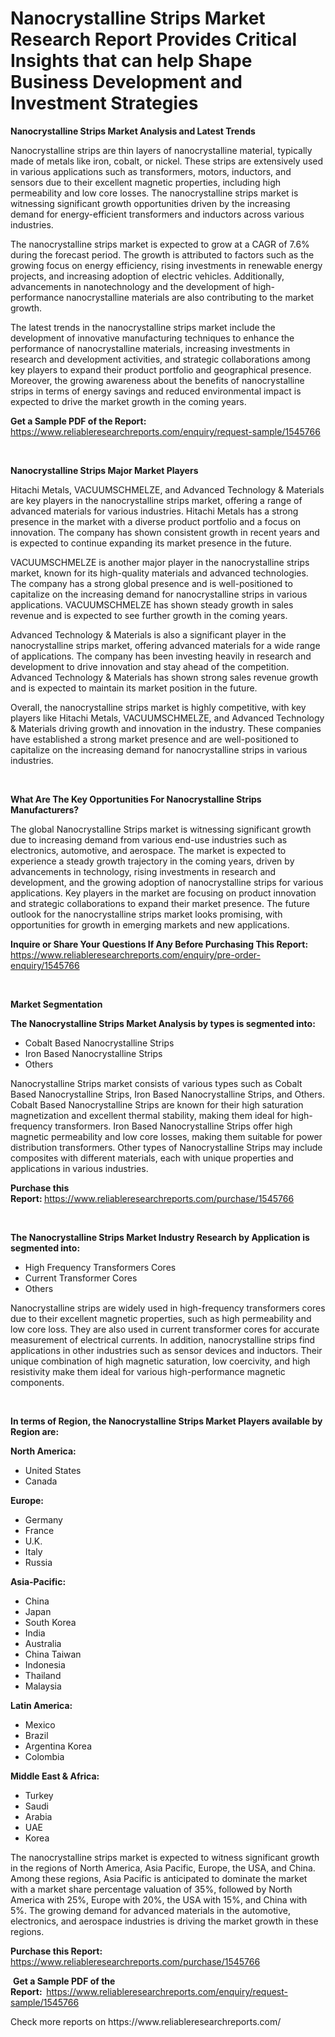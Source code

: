 <p><h1>Nanocrystalline Strips Market Research Report Provides Critical Insights that can help Shape Business Development and Investment Strategies</h1></p><p><strong>Nanocrystalline Strips Market Analysis and Latest Trends</strong></p>
<p><p>Nanocrystalline strips are thin layers of nanocrystalline material, typically made of metals like iron, cobalt, or nickel. These strips are extensively used in various applications such as transformers, motors, inductors, and sensors due to their excellent magnetic properties, including high permeability and low core losses. The nanocrystalline strips market is witnessing significant growth opportunities driven by the increasing demand for energy-efficient transformers and inductors across various industries.</p><p>The nanocrystalline strips market is expected to grow at a CAGR of 7.6% during the forecast period. The growth is attributed to factors such as the growing focus on energy efficiency, rising investments in renewable energy projects, and increasing adoption of electric vehicles. Additionally, advancements in nanotechnology and the development of high-performance nanocrystalline materials are also contributing to the market growth.</p><p>The latest trends in the nanocrystalline strips market include the development of innovative manufacturing techniques to enhance the performance of nanocrystalline materials, increasing investments in research and development activities, and strategic collaborations among key players to expand their product portfolio and geographical presence. Moreover, the growing awareness about the benefits of nanocrystalline strips in terms of energy savings and reduced environmental impact is expected to drive the market growth in the coming years.</p></p>
<p><strong>Get a Sample PDF of the Report:&nbsp;</strong> <a href="https://www.reliableresearchreports.com/enquiry/request-sample/1545766">https://www.reliableresearchreports.com/enquiry/request-sample/1545766</a></p>
<p>&nbsp;</p>
<p><strong>Nanocrystalline Strips Major Market Players</strong></p>
<p><p>Hitachi Metals, VACUUMSCHMELZE, and Advanced Technology & Materials are key players in the nanocrystalline strips market, offering a range of advanced materials for various industries. Hitachi Metals has a strong presence in the market with a diverse product portfolio and a focus on innovation. The company has shown consistent growth in recent years and is expected to continue expanding its market presence in the future.</p><p>VACUUMSCHMELZE is another major player in the nanocrystalline strips market, known for its high-quality materials and advanced technologies. The company has a strong global presence and is well-positioned to capitalize on the increasing demand for nanocrystalline strips in various applications. VACUUMSCHMELZE has shown steady growth in sales revenue and is expected to see further growth in the coming years.</p><p>Advanced Technology & Materials is also a significant player in the nanocrystalline strips market, offering advanced materials for a wide range of applications. The company has been investing heavily in research and development to drive innovation and stay ahead of the competition. Advanced Technology & Materials has shown strong sales revenue growth and is expected to maintain its market position in the future.</p><p>Overall, the nanocrystalline strips market is highly competitive, with key players like Hitachi Metals, VACUUMSCHMELZE, and Advanced Technology & Materials driving growth and innovation in the industry. These companies have established a strong market presence and are well-positioned to capitalize on the increasing demand for nanocrystalline strips in various industries.</p></p>
<p>&nbsp;</p>
<p><strong>What Are The Key Opportunities For Nanocrystalline Strips Manufacturers?</strong></p>
<p><p>The global Nanocrystalline Strips market is witnessing significant growth due to increasing demand from various end-use industries such as electronics, automotive, and aerospace. The market is expected to experience a steady growth trajectory in the coming years, driven by advancements in technology, rising investments in research and development, and the growing adoption of nanocrystalline strips for various applications. Key players in the market are focusing on product innovation and strategic collaborations to expand their market presence. The future outlook for the nanocrystalline strips market looks promising, with opportunities for growth in emerging markets and new applications.</p></p>
<p><strong>Inquire or Share Your Questions If Any Before Purchasing This Report:</strong> <a href="https://www.reliableresearchreports.com/enquiry/pre-order-enquiry/1545766">https://www.reliableresearchreports.com/enquiry/pre-order-enquiry/1545766</a></p>
<p>&nbsp;</p>
<p><strong>Market Segmentation</strong></p>
<p><strong>The Nanocrystalline Strips Market Analysis by types is segmented into:</strong></p>
<p><ul><li>Cobalt Based Nanocrystalline Strips</li><li>Iron Based Nanocrystalline Strips</li><li>Others</li></ul></p>
<p><p>Nanocrystalline Strips market consists of various types such as Cobalt Based Nanocrystalline Strips, Iron Based Nanocrystalline Strips, and Others. Cobalt Based Nanocrystalline Strips are known for their high saturation magnetization and excellent thermal stability, making them ideal for high-frequency transformers. Iron Based Nanocrystalline Strips offer high magnetic permeability and low core losses, making them suitable for power distribution transformers. Other types of Nanocrystalline Strips may include composites with different materials, each with unique properties and applications in various industries.</p></p>
<p><strong>Purchase this Report:&nbsp;</strong><a href="https://www.reliableresearchreports.com/purchase/1545766">https://www.reliableresearchreports.com/purchase/1545766</a></p>
<p>&nbsp;</p>
<p><strong>The Nanocrystalline Strips Market Industry Research by Application is segmented into:</strong></p>
<p><ul><li>High Frequency Transformers Cores</li><li>Current Transformer Cores</li><li>Others</li></ul></p>
<p><p>Nanocrystalline strips are widely used in high-frequency transformers cores due to their excellent magnetic properties, such as high permeability and low core loss. They are also used in current transformer cores for accurate measurement of electrical currents. In addition, nanocrystalline strips find applications in other industries such as sensor devices and inductors. Their unique combination of high magnetic saturation, low coercivity, and high resistivity make them ideal for various high-performance magnetic components.</p></p>
<p>&nbsp;</p>
<p><strong>In terms of Region, the Nanocrystalline Strips Market Players available by Region are:</strong></p>
<p>
    <p> <strong> North America: </strong>
        <ul>
            <li>United States</li>
            <li>Canada</li>
        </ul>
        </p> 
    <p> <strong> Europe: </strong>
        <ul>
            <li>Germany</li>
            <li>France</li>
            <li>U.K.</li>
            <li>Italy</li>
            <li>Russia</li>
        </ul>
        </p> 
    <p> <strong> Asia-Pacific: </strong>
        <ul>
            <li>China</li>
            <li>Japan</li>
            <li>South Korea</li>
            <li>India</li>
            <li>Australia</li>
            <li>China Taiwan</li>
            <li>Indonesia</li>
            <li>Thailand</li>
            <li>Malaysia</li>
        </ul>
        </p> 
    <p> <strong> Latin America: </strong>
        <ul>
            <li>Mexico</li>
            <li>Brazil</li>
            <li>Argentina Korea</li>
            <li>Colombia</li>
        </ul>
        </p> 
    <p> <strong> Middle East & Africa: </strong>
        <ul>
            <li>Turkey</li>
            <li>Saudi</li>
            <li>Arabia</li>
            <li>UAE</li>
            <li>Korea</li>
        </ul>
    </p>
    </p>
<p><p>The nanocrystalline strips market is expected to witness significant growth in the regions of North America, Asia Pacific, Europe, the USA, and China. Among these regions, Asia Pacific is anticipated to dominate the market with a market share percentage valuation of 35%, followed by North America with 25%, Europe with 20%, the USA with 15%, and China with 5%. The growing demand for advanced materials in the automotive, electronics, and aerospace industries is driving the market growth in these regions.</p></p>
<p><strong>Purchase this Report: </strong><a href="https://www.reliableresearchreports.com/purchase/1545766">https://www.reliableresearchreports.com/purchase/1545766</a></p>
<p>&nbsp;<strong>Get a Sample PDF of the Report:&nbsp;&nbsp;</strong><a href="https://www.reliableresearchreports.com/enquiry/request-sample/1545766">https://www.reliableresearchreports.com/enquiry/request-sample/1545766</a></p>
<p><strong></strong></p>
<p>Check more reports on https://www.reliableresearchreports.com/</p>